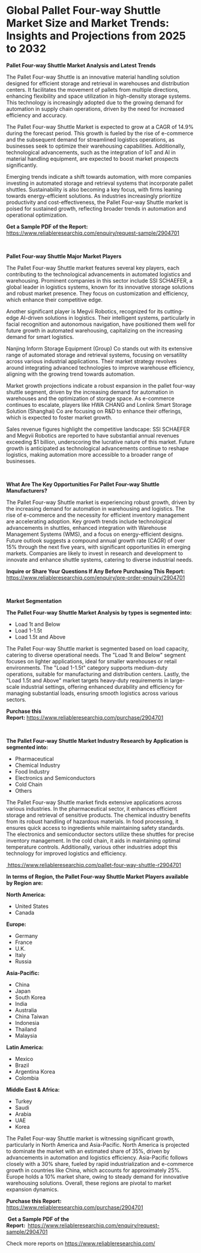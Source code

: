 <p><h1>Global Pallet Four-way Shuttle Market Size and Market Trends: Insights and Projections from 2025 to 2032</h1></p><p><strong>Pallet Four-way Shuttle Market Analysis and Latest Trends</strong></p>
<p><p>The Pallet Four-way Shuttle is an innovative material handling solution designed for efficient storage and retrieval in warehouses and distribution centers. It facilitates the movement of pallets from multiple directions, enhancing flexibility and space utilization in high-density storage systems. This technology is increasingly adopted due to the growing demand for automation in supply chain operations, driven by the need for increased efficiency and accuracy.</p><p>The Pallet Four-way Shuttle Market is expected to grow at a CAGR of 14.9% during the forecast period. This growth is fueled by the rise of e-commerce and the subsequent demand for streamlined logistics operations, as businesses seek to optimize their warehousing capabilities. Additionally, technological advancements, such as the integration of IoT and AI in material handling equipment, are expected to boost market prospects significantly.</p><p>Emerging trends indicate a shift towards automation, with more companies investing in automated storage and retrieval systems that incorporate pallet shuttles. Sustainability is also becoming a key focus, with firms leaning towards energy-efficient solutions. As industries increasingly prioritize productivity and cost-effectiveness, the Pallet Four-way Shuttle market is poised for sustained growth, reflecting broader trends in automation and operational optimization.</p></p>
<p><strong>Get a Sample PDF of the Report:&nbsp;</strong> <a href="https://www.reliableresearchiq.com/enquiry/request-sample/2904701?utm_campaign=2713&utm_medium=2&utm_source=Github&utm_content=ia&utm_term=12032025&utm_id=pallet-four-way-shuttle">https://www.reliableresearchiq.com/enquiry/request-sample/2904701</a></p>
<p>&nbsp;</p>
<p><strong>Pallet Four-way Shuttle Major Market Players</strong></p>
<p><p>The Pallet Four-way Shuttle market features several key players, each contributing to the technological advancements in automated logistics and warehousing. Prominent companies in this sector include SSI SCHAEFER, a global leader in logistics systems, known for its innovative storage solutions and robust market presence. They focus on customization and efficiency, which enhance their competitive edge.</p><p>Another significant player is Megvii Robotics, recognized for its cutting-edge AI-driven solutions in logistics. Their intelligent systems, particularly in facial recognition and autonomous navigation, have positioned them well for future growth in automated warehousing, capitalizing on the increasing demand for smart logistics.</p><p>Nanjing Inform Storage Equipment (Group) Co stands out with its extensive range of automated storage and retrieval systems, focusing on versatility across various industrial applications. Their market strategy revolves around integrating advanced technologies to improve warehouse efficiency, aligning with the growing trend towards automation.</p><p>Market growth projections indicate a robust expansion in the pallet four-way shuttle segment, driven by the increasing demand for automation in warehouses and the optimization of storage space. As e-commerce continues to escalate, players like HWA CHANG and Lonlink Smart Storage Solution (Shanghai) Co are focusing on R&D to enhance their offerings, which is expected to foster market growth.</p><p>Sales revenue figures highlight the competitive landscape: SSI SCHAEFER and Megvii Robotics are reported to have substantial annual revenues exceeding $1 billion, underscoring the lucrative nature of this market. Future growth is anticipated as technological advancements continue to reshape logistics, making automation more accessible to a broader range of businesses.</p></p>
<p>&nbsp;</p>
<p><strong>What Are The Key Opportunities For Pallet Four-way Shuttle Manufacturers?</strong></p>
<p><p>The Pallet Four-way Shuttle market is experiencing robust growth, driven by the increasing demand for automation in warehousing and logistics. The rise of e-commerce and the necessity for efficient inventory management are accelerating adoption. Key growth trends include technological advancements in shuttles, enhanced integration with Warehouse Management Systems (WMS), and a focus on energy-efficient designs. Future outlook suggests a compound annual growth rate (CAGR) of over 15% through the next five years, with significant opportunities in emerging markets. Companies are likely to invest in research and development to innovate and enhance shuttle systems, catering to diverse industrial needs.</p></p>
<p><strong>Inquire or Share Your Questions If Any Before Purchasing This Report:</strong> <a href="https://www.reliableresearchiq.com/enquiry/pre-order-enquiry/2904701?utm_campaign=2713&utm_medium=2&utm_source=Github&utm_content=ia&utm_term=12032025&utm_id=pallet-four-way-shuttle">https://www.reliableresearchiq.com/enquiry/pre-order-enquiry/2904701</a></p>
<p>&nbsp;</p>
<p><strong>Market Segmentation</strong></p>
<p><strong>The Pallet Four-way Shuttle Market Analysis by types is segmented into:</strong></p>
<p><ul><li>Load 1t and Below</li><li>Load 1-1.5t</li><li>Load 1.5t and Above</li></ul></p>
<p><p>The Pallet Four-way Shuttle market is segmented based on load capacity, catering to diverse operational needs. The "Load 1t and Below" segment focuses on lighter applications, ideal for smaller warehouses or retail environments. The "Load 1-1.5t" category supports medium-duty operations, suitable for manufacturing and distribution centers. Lastly, the "Load 1.5t and Above" market targets heavy-duty requirements in large-scale industrial settings, offering enhanced durability and efficiency for managing substantial loads, ensuring smooth logistics across various sectors.</p></p>
<p><strong>Purchase this Report:&nbsp;</strong><a href="https://www.reliableresearchiq.com/purchase/2904701?utm_campaign=2713&utm_medium=2&utm_source=Github&utm_content=ia&utm_term=12032025&utm_id=pallet-four-way-shuttle">https://www.reliableresearchiq.com/purchase/2904701</a></p>
<p>&nbsp;</p>
<p><strong>The Pallet Four-way Shuttle Market Industry Research by Application is segmented into:</strong></p>
<p><ul><li>Pharmaceutical</li><li>Chemical Industry</li><li>Food Industry</li><li>Electronics and Semiconductors</li><li>Cold Chain</li><li>Others</li></ul></p>
<p><p>The Pallet Four-way Shuttle market finds extensive applications across various industries. In the pharmaceutical sector, it enhances efficient storage and retrieval of sensitive products. The chemical industry benefits from its robust handling of hazardous materials. In food processing, it ensures quick access to ingredients while maintaining safety standards. The electronics and semiconductor sectors utilize these shuttles for precise inventory management. In the cold chain, it aids in maintaining optimal temperature controls. Additionally, various other industries adopt this technology for improved logistics and efficiency.</p></p>
<p><a href="https://www.reliableresearchiq.com/pallet-four-way-shuttle-r2904701?utm_campaign=2713&utm_medium=2&utm_source=Github&utm_content=ia&utm_term=12032025&utm_id=pallet-four-way-shuttle">&nbsp;https://www.reliableresearchiq.com/pallet-four-way-shuttle-r2904701</a></p>
<p><strong>In terms of Region, the Pallet Four-way Shuttle Market Players available by Region are:</strong></p>
<p>
    <p> <strong> North America: </strong>
        <ul>
            <li>United States</li>
            <li>Canada</li>
        </ul>
        </p> 
    <p> <strong> Europe: </strong>
        <ul>
            <li>Germany</li>
            <li>France</li>
            <li>U.K.</li>
            <li>Italy</li>
            <li>Russia</li>
        </ul>
        </p> 
    <p> <strong> Asia-Pacific: </strong>
        <ul>
            <li>China</li>
            <li>Japan</li>
            <li>South Korea</li>
            <li>India</li>
            <li>Australia</li>
            <li>China Taiwan</li>
            <li>Indonesia</li>
            <li>Thailand</li>
            <li>Malaysia</li>
        </ul>
        </p> 
    <p> <strong> Latin America: </strong>
        <ul>
            <li>Mexico</li>
            <li>Brazil</li>
            <li>Argentina Korea</li>
            <li>Colombia</li>
        </ul>
        </p> 
    <p> <strong> Middle East & Africa: </strong>
        <ul>
            <li>Turkey</li>
            <li>Saudi</li>
            <li>Arabia</li>
            <li>UAE</li>
            <li>Korea</li>
        </ul>
    </p>
    </p>
<p><p>The Pallet Four-way Shuttle market is witnessing significant growth, particularly in North America and Asia-Pacific. North America is projected to dominate the market with an estimated share of 35%, driven by advancements in automation and logistics efficiency. Asia-Pacific follows closely with a 30% share, fueled by rapid industrialization and e-commerce growth in countries like China, which accounts for approximately 25%. Europe holds a 10% market share, owing to steady demand for innovative warehousing solutions. Overall, these regions are pivotal to market expansion dynamics.</p></p>
<p><strong>Purchase this Report: </strong><a href="https://www.reliableresearchiq.com/purchase/2904701?utm_campaign=2713&utm_medium=2&utm_source=Github&utm_content=ia&utm_term=12032025&utm_id=pallet-four-way-shuttle">https://www.reliableresearchiq.com/purchase/2904701</a></p>
<p>&nbsp;<strong>Get a Sample PDF of the Report:&nbsp;&nbsp;</strong><a href="https://www.reliableresearchiq.com/enquiry/request-sample/2904701?utm_campaign=2713&utm_medium=2&utm_source=Github&utm_content=ia&utm_term=12032025&utm_id=pallet-four-way-shuttle">https://www.reliableresearchiq.com/enquiry/request-sample/2904701</a></p>
<p><strong></strong></p>
<p>Check more reports on <a href="https://www.reliableresearchiq.com/?utm_campaign=2713&utm_medium=2&utm_source=Github&utm_content=ia&utm_term=12032025&utm_id=pallet-four-way-shuttle">https://www.reliableresearchiq.com/</a></p>